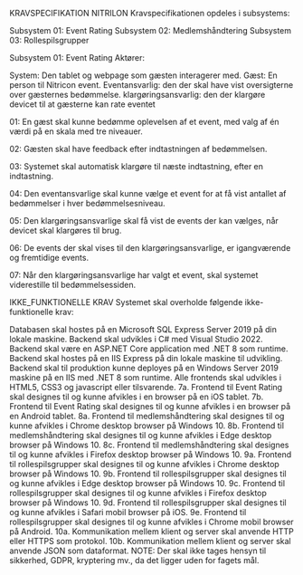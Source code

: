 KRAVSPECIFIKATION NITRILON
Kravspecifikationen opdeles i subsystems:

Subsystem 01: Event Rating Subsystem 02: Medlemshåndtering Subsystem 03: Rollespilsgrupper

Subsystem 01: Event Rating
Aktører:

System: Den tablet og webpage som gæsten interagerer med.
Gæst: En person til Nitricon event.
Eventansvarlig: den der skal have vist oversigterne over gæsternes bedømmelse.
klargøringsansvarlig: den der klargøre devicet til at gæsterne kan rate eventet 

01: En gæst skal kunne bedømme oplevelsen af et event, med valg af én værdi på en skala med tre niveauer.

02: Gæsten skal have feedback efter indtastningen af bedømmelsen.

03: Systemet skal automatisk klargøre til næste indtastning, efter en indtastning.

04: Den eventansvarlige skal kunne vælge et event for at få vist antallet af bedømmelser i hver bedømmelsesniveau.

05: Den klargøringsansvarlige skal få vist de events der kan vælges, når devicet skal klargøres til brug.

06: De events der skal vises til den klargøringsansvarlige, er igangværende og fremtidige events.

07: Når den klargøringsansvarlige har valgt et event, skal systemet viderestille til bedømmelsessiden.

IKKE_FUNKTIONELLE KRAV
Systemet skal overholde følgende ikke-funktionelle krav:

Databasen skal hostes på en Microsoft SQL Express Server 2019 på din lokale maskine.
Backend skal udvikles i C# med Visual Studio 2022.
Backend skal være en ASP.NET Core application med .NET 8 som runtime.
Backend skal hostes på en IIS Express på din lokale maskine til udvikling.
Backend skal til produktion kunne deployes på en Windows Server 2019 maskine på en IIS med .NET 8 som runtime.
Alle frontends skal udvikles i HTML5, CSS3 og javascript eller tilsvarende. 7a. Frontend til Event Rating skal designes til og kunne afvikles i en browser på en iOS tablet. 7b. Frontend til Event Rating skal designes til og kunne afvikles i en browser på en Android tablet. 8a. Frontend til medlemshåndtering skal designes til og kunne afvikles i Chrome desktop browser på Windows 10. 8b. Frontend til medlemshåndtering skal designes til og kunne afvikles i Edge desktop browser på Windows 10. 8c. Frontend til medlemshåndtering skal designes til og kunne afvikles i Firefox desktop browser på Windows 10. 9a. Frontend til rollespilsgrupper skal designes til og kunne afvikles i Chrome desktop browser på Windows 10. 9b. Frontend til rollespilsgrupper skal designes til og kunne afvikles i Edge desktop browser på Windows 10. 9c. Frontend til rollespilsgrupper skal designes til og kunne afvikles i Firefox desktop browser på Windows 10. 9d. Frontend til rollespilsgrupper skal designes til og kunne afvikles i Safari mobil browser på iOS. 9e. Frontend til rollespilsgrupper skal designes til og kunne afvikles i Chrome mobil browser på Android. 10a. Kommunikation mellem klient og server skal anvende HTTP eller HTTPS som protokol. 10b. Kommunikation mellem klient og server skal anvende JSON som dataformat.
NOTE: Der skal ikke tages hensyn til sikkerhed, GDPR, kryptering mv., da det ligger uden for fagets mål.
